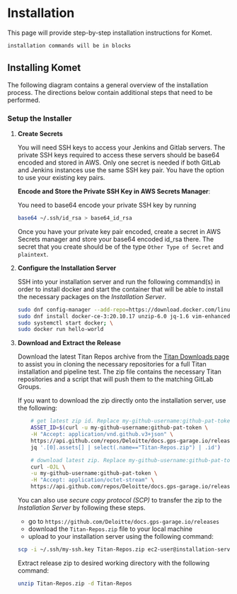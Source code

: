# Installation

This page will provide step-by-step installation instructions for Komet.

```bash
installation commands will be in blocks
```

## Installing Komet

The following diagram contains a general overview of the installation process. The directions below contain additional
steps that need to be performed.

### Setup the Installer

1. **Create Secrets**

    You will need SSH keys to access your Jenkins and Gitlab servers. The private SSH keys required to access these
    servers should be base64 encoded and stored in AWS. Only one secret is needed if both GitLab and Jenkins instances
    use the same SSH key pair. You have the option to use your existing key pairs.

    **Encode and Store the Private SSH Key in AWS Secrets Manager**:

    You need to base64 encode your private SSH key by running

    ```bash
    base64 ~/.ssh/id_rsa > base64_id_rsa
    ```

    Once you have your private key pair encoded, create a secret in AWS Secrets manager and store your base64 encoded
    id_rsa there. The secret that you create should be of the type `Other Type of Secret` and `plaintext`.

2. **Configure the Installation Server**

   SSH into your installation server and run the following command(s) in order to install docker and start the container
   that will be able to install the necessary packages on the *Installation Server*.

    ```bash
    sudo dnf config-manager --add-repo=https://download.docker.com/linux/centos/docker-ce.repo; \
    sudo dnf install docker-ce-3:20.10.17 unzip-6.0 jq-1.6 vim-enhanced-2:8.0.1763 --nobest -y; \
    sudo systemctl start docker; \
    sudo docker run hello-world
    ```

3. **Download and Extract the Release**

   Download the latest Titan Repos archive from the
   [Titan Downloads page](https://github.com/Deloitte/docs.gps-garage.io/releases) to assist you
   in cloning the necessary repositories for a full Titan installation and pipeline test. The zip file contains the
   necessary Titan repositories and a script that will push them to the matching GitLab Groups.

   If you want to download the zip directly onto the installation server, use the following:

    ```bash
        # get latest zip id. Replace my-github-username:github-pat-token with your github username and pac token
        ASSET_ID=$(curl -u my-github-username:github-pat-token \
        -H "Accept: application/vnd.github.v3+json" \
        https://api.github.com/repos/Deloitte/docs.gps-garage.io/releases | \
        jq '.[0].assets[] | select(.name=="Titan-Repos.zip") | .id')

        # download latest zip. Replace my-github-username:github-pat-token with your github username and pac token
        curl -OJL \
        -u my-github-username:github-pat-token \
        -H "Accept: application/octet-stream" \
        https://api.github.com/repos/Deloitte/docs.gps-garage.io/releases/assets/$ASSET_ID
    ```

   You can also use *secure copy protocol (SCP)* to transfer the zip to the *Installation Server* by following these
   steps.

    * go to `https://github.com/Deloitte/docs.gps-garage.io/releases`
    * download the `Titan-Repos.zip` file to your local machine
    * upload to your installation server using the following command:

    ```bash
    scp -i ~/.ssh/my-ssh.key Titan-Repos.zip ec2-user@installation-server.my-domain.com:/home/ec2-user`
    ```

   Extract release zip to desired working directory with the following command:

    ```bash
    unzip Titan-Repos.zip -d Titan-Repos
    ```